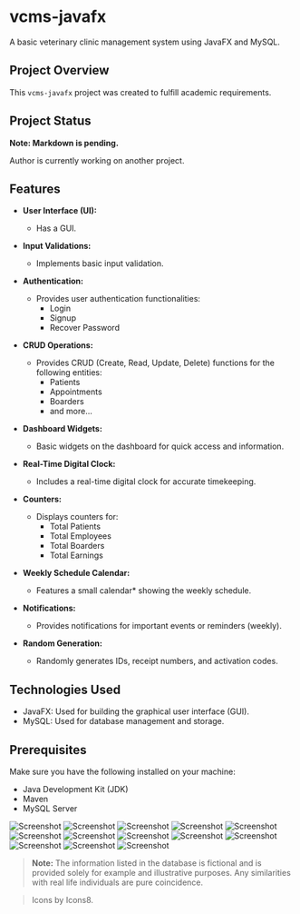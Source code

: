 # vcms-javafx

A basic veterinary clinic management system using JavaFX and MySQL.

## Project Overview

This `vcms-javafx` project was created to fulfill academic requirements.

## Project Status

**Note: Markdown is pending.**

Author is currently working on another project.

## Features

- **User Interface (UI):**
  - Has a GUI.

- **Input Validations:**
  - Implements basic input validation.

- **Authentication:**
  - Provides user authentication functionalities:
    - Login
    - Signup
    - Recover Password

- **CRUD Operations:**
  - Provides CRUD (Create, Read, Update, Delete) functions for the following entities:
    - Patients
    - Appointments
    - Boarders
    - and more...

- **Dashboard Widgets:**
  - Basic widgets on the dashboard for quick access and information.

- **Real-Time Digital Clock:**
  - Includes a real-time digital clock for accurate timekeeping.

- **Counters:**
  - Displays counters for:
    - Total Patients
    - Total Employees
    - Total Boarders
    - Total Earnings

- **Weekly Schedule Calendar:**
  - Features a small calendar* showing the weekly schedule.

- **Notifications:**
  - Provides notifications for important events or reminders (weekly).

- **Random Generation:**
  - Randomly generates IDs, receipt numbers, and activation codes.

## Technologies Used

- JavaFX: Used for building the graphical user interface (GUI).
- MySQL: Used for database management and storage.

## Prerequisites

Make sure you have the following installed on your machine:

- Java Development Kit (JDK)
- Maven
- MySQL Server

![Screenshot](screenshots/Account.png)
![Screenshot](screenshots/Appointment.png)
![Screenshot](screenshots/Boarder.png)
![Screenshot](screenshots/Dashboard.png)
![Screenshot](screenshots/Employee.png)
![Screenshot](screenshots/Inventory.png)
![Screenshot](screenshots/Kennels.png)
![Screenshot](screenshots/Laboratory.png)
![Screenshot](screenshots/Login.png)
![Screenshot](screenshots/Patients.png)
![Screenshot](screenshots/Recover-Password.png)
![Screenshot](screenshots/Signup.png)
![Screenshot](screenshots/Transaction.png)

> **Note:** The information listed in the database is fictional and is provided solely for example and illustrative purposes. Any similarities with real life individuals are pure coincidence.

> Icons by Icons8.




